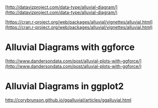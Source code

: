 [http://datavizproject.com/data-type/alluvial-diagram/](http://datavizproject.com/data-type/alluvial-diagram/)

[https://cran.r-project.org/web/packages/alluvial/vignettes/alluvial.html](https://cran.r-project.org/web/packages/alluvial/vignettes/alluvial.html)

# Alluvial Diagrams with ggforce

[http://www.dandersondata.com/post/alluvial-plots-with-ggforce/](http://www.dandersondata.com/post/alluvial-plots-with-ggforce/)

# Alluvial Diagrams in ggplot2

http://corybrunson.github.io/ggalluvial/articles/ggalluvial.html



